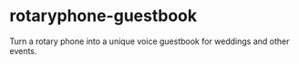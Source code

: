 # rotaryphone-guestbook
Turn a rotary phone into a unique voice guestbook for weddings and other events.
